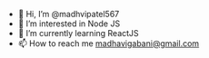 - 👋 Hi, I’m @madhvipatel567
- 👀 I’m interested in Node JS
- 🌱 I’m currently learning ReactJS
- 📫 How to reach me madhavigabani@gmail.com

<!---
madhvipatel567/madhvipatel567 is a ✨ special ✨ repository because its `README.md` (this file) appears on your GitHub profile.
You can click the Preview link to take a look at your changes.
--->

